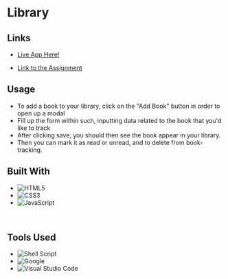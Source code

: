 # Library

## Links

- [Live App Here!](https://mj301296.github.io/Library/)

- [Link to the Assignment](https://www.theodinproject.com/lessons/node-path-javascript-library)

## Usage

- To add a book to your library, click on the "Add Book" button in order to open up a modal
- Fill up the form within such, inputting data related to the book that you'd like to track
- After clicking save, you should then see the book appear in your library.
- Then you can mark it as read or unread, and to delete from book-tracking.

## **Built With**

- ![HTML5](https://img.shields.io/badge/html5-%23E34F26.svg?style=for-the-badge&logo=html5&logoColor=white)
- ![CSS3](https://img.shields.io/badge/css3-%231572B6.svg?style=for-the-badge&logo=css3&logoColor=white)
- ![JavaScript](https://img.shields.io/badge/javascript-%23323330.svg?style=for-the-badge&logo=javascript&logoColor=%23F7DF1E)

<br>

## **Tools Used**

- ![Shell Script](https://img.shields.io/badge/Bash-%23121011.svg?style=for-the-badge&logo=gnu-bash&logoColor=white)
- ![Google](https://img.shields.io/badge/google-4285F4?style=for-the-badge&logo=google&logoColor=white)
- ![Visual Studio Code](https://img.shields.io/badge/Visual%20Studio%20Code-0078d7.svg?style=for-the-badge&logo=visual-studio-code&logoColor=white)
